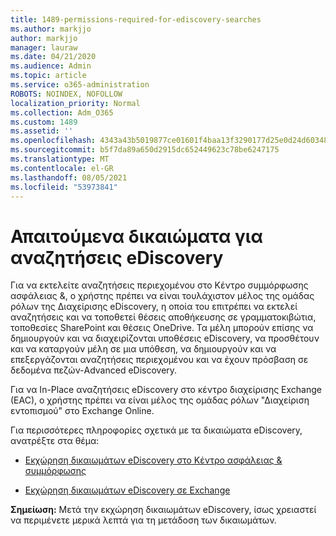 ```yaml
---
title: 1489-permissions-required-for-ediscovery-searches
ms.author: markjjo
author: markjjo
manager: lauraw
ms.date: 04/21/2020
ms.audience: Admin
ms.topic: article
ms.service: o365-administration
ROBOTS: NOINDEX, NOFOLLOW
localization_priority: Normal
ms.collection: Adm_O365
ms.custom: 1489
ms.assetid: ''
ms.openlocfilehash: 4343a43b5019877ce01601f4baa13f3290177d25e0d24d6034858205966f5f35
ms.sourcegitcommit: b5f7da89a650d2915dc652449623c78be6247175
ms.translationtype: MT
ms.contentlocale: el-GR
ms.lasthandoff: 08/05/2021
ms.locfileid: "53973841"
---
```

# <a name="permissions-required-for-ediscovery-searches"></a>Απαιτούμενα δικαιώματα για αναζητήσεις eDiscovery

Για να εκτελείτε αναζητήσεις περιεχομένου στο Κέντρο συμμόρφωσης ασφάλειας &, ο χρήστης πρέπει να είναι τουλάχιστον μέλος της ομάδας ρόλων της Διαχείρισης eDiscovery, η οποία του επιτρέπει να εκτελεί αναζητήσεις και να τοποθετεί θέσεις αποθήκευσης σε γραμματοκιβώτια, τοποθεσίες SharePoint και θέσεις OneDrive. Τα μέλη μπορούν επίσης να δημιουργούν και να διαχειρίζονται υποθέσεις eDiscovery, να προσθέτουν και να καταργούν μέλη σε μια υπόθεση, να δημιουργούν και να επεξεργάζονται αναζητήσεις περιεχομένου και να έχουν πρόσβαση σε δεδομένα πεζών-Advanced eDiscovery.

Για να In-Place αναζητήσεις eDiscovery στο κέντρο διαχείρισης Exchange (EAC), ο χρήστης πρέπει να είναι μέλος της ομάδας ρόλων "Διαχείριση εντοπισμού" στο Exchange Online.

Για περισσότερες πληροφορίες σχετικά με τα δικαιώματα eDiscovery, ανατρέξτε στα θέμα: 

- [Εκχώρηση δικαιωμάτων eDiscovery στο Κέντρο ασφάλειας & συμμόρφωσης](https://docs.microsoft.com/microsoft-365/compliance/assign-ediscovery-permissions)

- [Εκχώρηση δικαιωμάτων eDiscovery σε Exchange](https://docs.microsoft.com/exchange/security-and-compliance/in-place-ediscovery/assign-ediscovery-permissions)

**Σημείωση:** Μετά την εκχώρηση δικαιωμάτων eDiscovery, ίσως χρειαστεί να περιμένετε μερικά λεπτά για τη μετάδοση των δικαιωμάτων.
